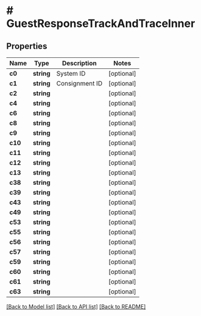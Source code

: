 # # GuestResponseTrackAndTraceInner

## Properties

Name | Type | Description | Notes
------------ | ------------- | ------------- | -------------
**c0** | **string** | System ID | [optional]
**c1** | **string** | Consignment ID | [optional]
**c2** | **string** |  | [optional]
**c4** | **string** |  | [optional]
**c6** | **string** |  | [optional]
**c8** | **string** |  | [optional]
**c9** | **string** |  | [optional]
**c10** | **string** |  | [optional]
**c11** | **string** |  | [optional]
**c12** | **string** |  | [optional]
**c13** | **string** |  | [optional]
**c38** | **string** |  | [optional]
**c39** | **string** |  | [optional]
**c43** | **string** |  | [optional]
**c49** | **string** |  | [optional]
**c53** | **string** |  | [optional]
**c55** | **string** |  | [optional]
**c56** | **string** |  | [optional]
**c57** | **string** |  | [optional]
**c59** | **string** |  | [optional]
**c60** | **string** |  | [optional]
**c61** | **string** |  | [optional]
**c63** | **string** |  | [optional]

[[Back to Model list]](../../README.md#models) [[Back to API list]](../../README.md#endpoints) [[Back to README]](../../README.md)
